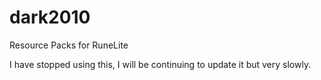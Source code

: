 # dark2010
Resource Packs for RuneLite

I have stopped using this, I will be continuing to update it but very slowly.
